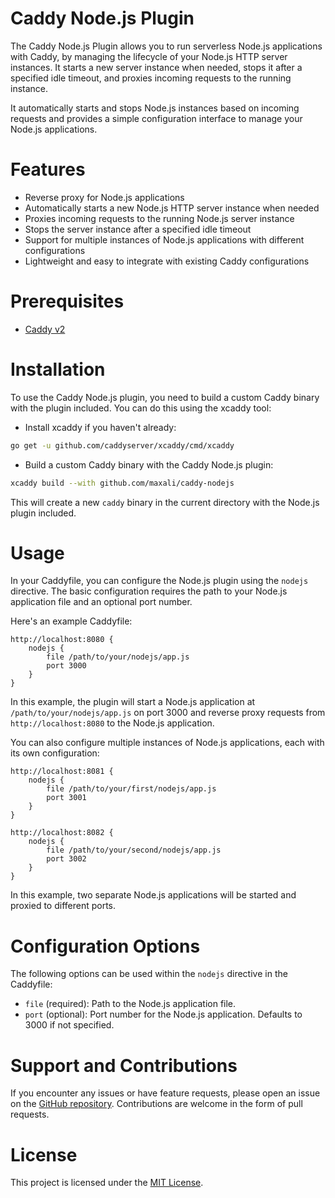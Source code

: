 # Caddy Node.js Plugin

The Caddy Node.js Plugin allows you to run serverless Node.js applications with Caddy, by managing the lifecycle of your Node.js HTTP server instances. It starts a new server instance when needed, stops it after a specified idle timeout, and proxies incoming requests to the running instance.

It automatically starts and stops Node.js instances based on incoming requests and provides a simple configuration interface to manage your Node.js applications.

# Features

- Reverse proxy for Node.js applications
- Automatically starts a new Node.js HTTP server instance when needed
- Proxies incoming requests to the running Node.js server instance
- Stops the server instance after a specified idle timeout
- Support for multiple instances of Node.js applications with different configurations
- Lightweight and easy to integrate with existing Caddy configurations

# Prerequisites

- [Caddy v2](https://caddyserver.com/docs/install)

# Installation

To use the Caddy Node.js plugin, you need to build a custom Caddy binary with the plugin included. You can do this using the xcaddy tool:

- Install xcaddy if you haven't already:

```bash
go get -u github.com/caddyserver/xcaddy/cmd/xcaddy
```

- Build a custom Caddy binary with the Caddy Node.js plugin:

```bash
xcaddy build --with github.com/maxali/caddy-nodejs
```

This will create a new `caddy` binary in the current directory with the Node.js plugin included.

# Usage

In your Caddyfile, you can configure the Node.js plugin using the `nodejs` directive. The basic configuration requires the path to your Node.js application file and an optional port number.

Here's an example Caddyfile:

```
http://localhost:8080 {
	nodejs {
		file /path/to/your/nodejs/app.js
		port 3000
	}
}
```

In this example, the plugin will start a Node.js application at `/path/to/your/nodejs/app.js` on port 3000 and reverse proxy requests from `http://localhost:8080` to the Node.js application.

You can also configure multiple instances of Node.js applications, each with its own configuration:

```
http://localhost:8081 {
	nodejs {
		file /path/to/your/first/nodejs/app.js
		port 3001
	}
}

http://localhost:8082 {
	nodejs {
		file /path/to/your/second/nodejs/app.js
		port 3002
	}
}
```

In this example, two separate Node.js applications will be started and proxied to different ports.

# Configuration Options

The following options can be used within the `nodejs` directive in the Caddyfile:

- `file` (required): Path to the Node.js application file.
- `port` (optional): Port number for the Node.js application. Defaults to 3000 if not specified.

# Support and Contributions

If you encounter any issues or have feature requests, please open an issue on the [GitHub repository](https://github.com/maxali/caddy-nodejs). Contributions are welcome in the form of pull requests.

# License

This project is licensed under the [MIT License](https://opensource.org/licenses/MIT).

